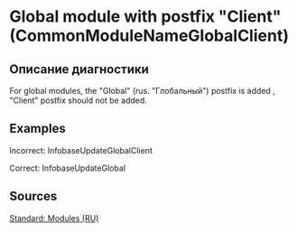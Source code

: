 # Global module with postfix "Client" (CommonModuleNameGlobalClient)

<!-- Блоки выше заполняются автоматически, не трогать -->
## Описание диагностики
<!-- Описание диагностики заполняется вручную. Необходимо понятным языком описать смысл и схему работу -->

For global modules, the "Global" (rus. "Глобальный") postfix is added , "Client" postfix should not be added.

## Examples
<!-- В данном разделе приводятся примеры, на которые диагностика срабатывает, а также можно привести пример, как можно исправить ситуацию -->

Incorrect:
InfobaseUpdateGlobalClient

Correct: 
InfobaseUpdateGlobal

## Sources
<!-- Необходимо указывать ссылки на все источники, из которых почерпнута информация для создания диагностики -->



[Standard: Modules (RU)](https://its.1c.ru/db/v8std#content:469:hdoc:3.2.1)

